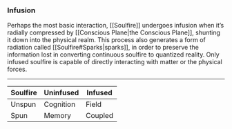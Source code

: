 ### Infusion

Perhaps the most basic interaction, [[Soulfire]] undergoes infusion when it’s radially compressed by [[Conscious Plane|the Conscious Plane]], shunting it down into the physical realm. This process also generates a form of radiation called [[Soulfire#Sparks|sparks]], in order to preserve the information lost in converting continuous soulfire to quantized reality. Only infused soulfire is capable of directly interacting with matter or the physical forces.

---


| Soulfire | Uninfused | Infused |
| -------- | --------- | ------- |
| Unspun   | Cognition | Field   |
| Spun     | Memory    | Coupled |
